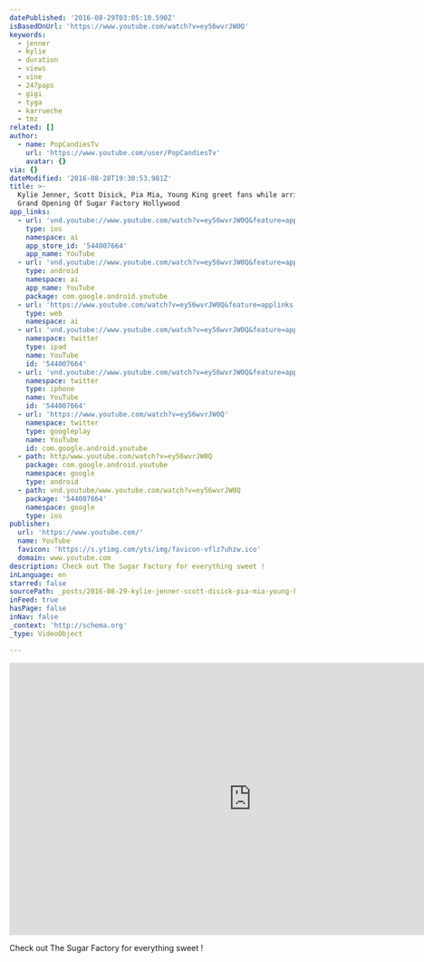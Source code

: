 ```yaml
---
datePublished: '2016-08-29T03:05:10.590Z'
isBasedOnUrl: 'https://www.youtube.com/watch?v=ey56wvrJW0Q'
keywords:
  - jenner
  - kylie
  - duration
  - views
  - vine
  - 247paps
  - gigi
  - tyga
  - karrueche
  - tmz
related: []
author:
  - name: PopCandiesTv
    url: 'https://www.youtube.com/user/PopCandiesTv'
    avatar: {}
via: {}
dateModified: '2016-08-28T19:30:53.981Z'
title: >-
  Kylie Jenner, Scott Disick, Pia Mia, Young King greet fans while arriving at
  Grand Opening Of Sugar Factory Hollywood 
app_links:
  - url: 'vnd.youtube://www.youtube.com/watch?v=ey56wvrJW0Q&feature=applinks'
    type: ios
    namespace: ai
    app_store_id: '544007664'
    app_name: YouTube
  - url: 'vnd.youtube://www.youtube.com/watch?v=ey56wvrJW0Q&feature=applinks'
    type: android
    namespace: ai
    app_name: YouTube
    package: com.google.android.youtube
  - url: 'https://www.youtube.com/watch?v=ey56wvrJW0Q&feature=applinks'
    type: web
    namespace: ai
  - url: 'vnd.youtube://www.youtube.com/watch?v=ey56wvrJW0Q&feature=applinks'
    namespace: twitter
    type: ipad
    name: YouTube
    id: '544007664'
  - url: 'vnd.youtube://www.youtube.com/watch?v=ey56wvrJW0Q&feature=applinks'
    namespace: twitter
    type: iphone
    name: YouTube
    id: '544007664'
  - url: 'https://www.youtube.com/watch?v=ey56wvrJW0Q'
    namespace: twitter
    type: googleplay
    name: YouTube
    id: com.google.android.youtube
  - path: http/www.youtube.com/watch?v=ey56wvrJW0Q
    package: com.google.android.youtube
    namespace: google
    type: android
  - path: vnd.youtube/www.youtube.com/watch?v=ey56wvrJW0Q
    package: '544007664'
    namespace: google
    type: ios
publisher:
  url: 'https://www.youtube.com/'
  name: YouTube
  favicon: 'https://s.ytimg.com/yts/img/favicon-vflz7uhzw.ico'
  domain: www.youtube.com
description: Check out The Sugar Factory for everything sweet !
inLanguage: en
starred: false
sourcePath: _posts/2016-08-29-kylie-jenner-scott-disick-pia-mia-young-king-greet-fans-w.md
inFeed: true
hasPage: false
inNav: false
_context: 'http://schema.org'
_type: VideoObject

---
```

<iframe src="https://cdn.embedly.com/widgets/media.html?src=https%3A%2F%2Fwww.youtube.com%2Fembed%2Fey56wvrJW0Q%3Ffeature%3Doembed&amp;url=http%3A%2F%2Fwww.youtube.com%2Fwatch%3Fv%3Dey56wvrJW0Q&amp;image=https%3A%2F%2Fi.ytimg.com%2Fvi%2Fey56wvrJW0Q%2Fhqdefault.jpg&amp;key=b7d04c9b404c499eba89ee7072e1c4f7&amp;type=text%2Fhtml&amp;schema=youtube" width="854" height="480" scrolling="no" frameborder="0" allowfullscreen="" style=""></iframe>

Check out The Sugar Factory for everything sweet !